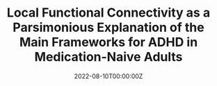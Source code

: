 ---
title: "Local Functional Connectivity as a Parsimonious Explanation of the Main Frameworks for ADHD in Medication-Naive Adults"
authors:
- Luis Marcos Vidal
- Magdalena Martínez García
- Daniel Martín de Blas
- Francisco J. Navas Sánchez
- Clara Pretus
- Josep Antoni Ramos-Quiroga
- Vanesa Richarte
- Oscar Vilarroya
- Jorge Sepulcre
- Manuel Desco
- Susana Carmona
date: "2022-08-10T00:00:00Z"
doi: ""
publishDate: "2022-08-10T00:00:00Z"
publication_types: ["2"]
publication: "In *Journal of Attention Disorders*"
tags:
- Otros
featured: false
links:
- name: Enlace al artículo
  url: https://journals.sagepub.com/doi/10.1177/10870547211031998
---